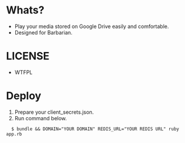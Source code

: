 # Whats?
- Play your media stored on Google Drive easily and comfortable.
- Designed for Barbarian.

# LICENSE
- WTFPL

# Deploy
1. Prepare your client\_secrets.json.
2. Run command below.
```
  $ bundle && DOMAIN="YOUR DOMAIN" REDIS_URL="YOUR REDIS URL" ruby app.rb

```
